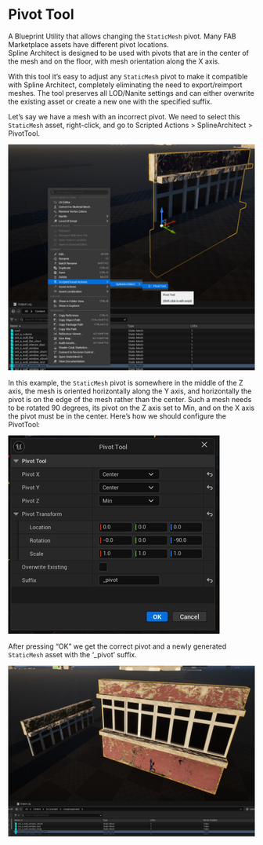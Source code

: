 ﻿# Pivot Tool

A Blueprint Utility that allows changing the `StaticMesh` pivot. Many FAB Marketplace assets have different pivot locations.  
Spline Architect is designed to be used with pivots that are in the center of the mesh and on the floor, with mesh orientation along the X axis.  

With this tool it’s easy to adjust any `StaticMesh` pivot to make it compatible with Spline Architect, completely eliminating the need to export/reimport meshes. The tool preserves all LOD/Nanite settings and can either overwrite the existing asset or create a new one with the specified suffix.  

Let’s say we have a mesh with an incorrect pivot. We need to select this `StaticMesh` asset, right-click, and go to Scripted Actions > SplineArchitect > PivotTool.  

![img](assets/open-pivot-tool.jpg)

In this example, the `StaticMesh` pivot is somewhere in the middle of the Z axis, the mesh is oriented horizontally along the Y axis, and horizontally the pivot is on the edge of the mesh rather than the center. Such a mesh needs to be rotated 90 degrees, its pivot on the Z axis set to Min, and on the X axis the pivot must be in the center. Here’s how we should configure the PivotTool:  

![img](assets/pivot-tool-dialog.jpg)

After pressing “OK” we get the correct pivot and a newly generated `StaticMesh` asset with the ‘_pivot’ suffix.  

![img](assets/pivot-tool-output.jpg)
